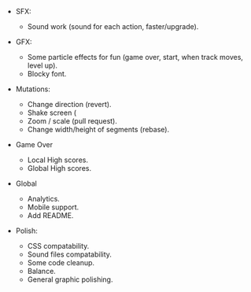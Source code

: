 * SFX:
  * Sound work (sound for each action, faster/upgrade).

* GFX:
  * Some particle effects for fun (game over, start, when track moves, level up).
  * Blocky font.

* Mutations:
  * Change direction (revert).
  * Shake screen (
  * Zoom / scale (pull request).
  * Change width/height of segments (rebase).

* Game Over
  * Local High scores.
  * Global High scores.

* Global
  * Analytics.
  * Mobile support.
  * Add README.

* Polish:
  * CSS compatability.
  * Sound files compatability.
  * Some code cleanup.
  * Balance.
  * General graphic polishing.


